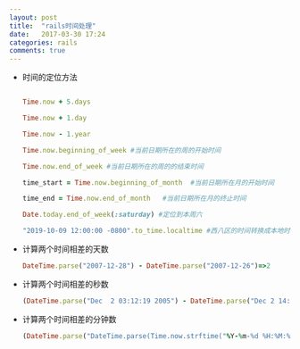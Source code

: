 ```yaml
---
layout: post
title:  "rails时间处理"
date:   2017-03-30 17:24
categories: rails
comments: true
---
```


* 时间的定位方法

    ```ruby

    Time.now + 5.days
    
    Time.now + 1.day
    
    Time.now - 1.year

    Time.now.beginning_of_week #当前日期所在的周的开始时间

    Time.now.end_of_week #当前日期所在的周的的结束时间

    time_start = Time.now.beginning_of_month  #当前日期所在月的开始时间

    time_end = Time.now.end_of_month   #当前日期所在月的终止时间

    Date.today.end_of_week(:saturday) #定位到本周六
  
    "2019-10-09 12:00:00 -0800".to_time.localtime #西八区的时间转换成本地时间

    ```


* 计算两个时间相差的天数
    
    ```ruby
    DateTime.parse("2007-12-28") - DateTime.parse("2007-12-26")=>2
    ```

* 计算两个时间相差的秒数

    ```ruby
    (DateTime.parse("Dec  2 03:12:19 2005") - DateTime.parse("Dec 2 14:44:47 2005")) * 24 * 60 * 60 =>-41548
    ```
* 计算两个时间相差的分钟数

    ```ruby
    (DateTime.parse("DateTime.parse(Time.now.strftime("%Y-%m-%d %H:%M:%S")") - DateTime.parse("2016-5-12 15:20:20")) * 24 * 60  => (1321/20)
    ```
